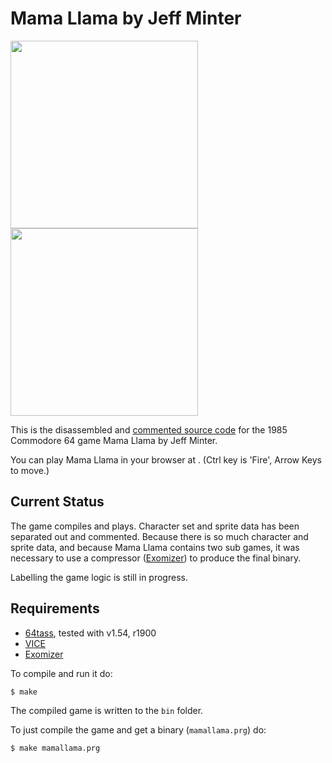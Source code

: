 # Mama Llama by Jeff Minter
<img src="https://user-images.githubusercontent.com/58846/112850587-0f41bc00-90a2-11eb-8136-6943c4080076.png" height=300><img src="https://llamasoftarchive.org/wp-content/uploads/2017/06/IMG_2446.jpg" height=300>


This is the disassembled and [commented source code] for the 1985 Commodore 64 game Mama Llama by Jeff Minter. 

You can play Mama Llama in your browser at . (Ctrl key is 'Fire', Arrow Keys to move.)

## Current Status 
The game compiles and plays. Character set and sprite data
has been separated out and commented. Because there is so much character and
sprite data, and because Mama Llama contains two sub games, it was necessary to
use a compressor ([Exomizer]) to produce the final binary. 

Labelling the game logic is still in progress.


## Requirements
* [64tass][64tass], tested with v1.54, r1900
* [VICE][vice]
* [Exomizer][Exomizer]

[64tass]: http://tass64.sourceforge.net/
[vice]: http://vice-emu.sourceforge.net/
[commented source code]:https://github.com/mwenge/mamallama/blob/master/src/
[Exomizer]:https://bitbucket.org/magli143/exomizer/wiki/Home

To compile and run it do:

```sh
$ make
```
The compiled game is written to the `bin` folder. 

To just compile the game and get a binary (`mamallama.prg`) do:

```sh
$ make mamallama.prg
```
